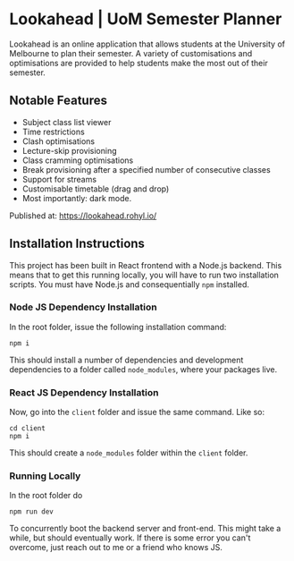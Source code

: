 # Lookahead | UoM Semester Planner

Lookahead is an online application that allows students at the University of Melbourne to plan their semester. A variety of customisations and optimisations are provided to help students make the most out of their semester.

## Notable Features

- Subject class list viewer
- Time restrictions
- Clash optimisations
- Lecture-skip provisioning
- Class cramming optimisations
- Break provisioning after a specified number of consecutive classes
- Support for streams
- Customisable timetable (drag and drop)
- Most importantly: dark mode.

Published at: https://lookahead.rohyl.io/

## Installation Instructions

This project has been built in React frontend with a Node.js backend. This means that to get this running locally, you will have to run two installation scripts. You must have Node.js and consequentially `npm` installed.

### Node JS Dependency Installation

In the root folder, issue the following installation command:

```shell
npm i
```

This should install a number of dependencies and development dependencies to a folder called `node_modules`, where your packages live.

### React JS Dependency Installation

Now, go into the `client` folder and issue the same command. Like so:

```shell
cd client
npm i
```

This should create a `node_modules` folder within the `client` folder.

### Running Locally

In the root folder do

```shell
npm run dev
```

To concurrently boot the backend server and front-end. This might take a while, but should eventually work. If there is some error you can't overcome, just reach out to me or a friend who knows JS.

